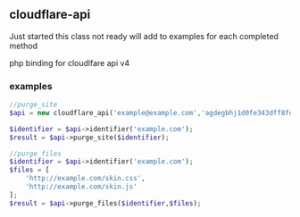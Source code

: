 
## cloudflare-api
Just started this class not ready will add to examples for each completed method

php binding for cloudlfare api v4



### examples

```php
//purge_site
$api = new cloudflare_api('example@example.com','agdegbhj1d0fe343dff8fddcb30131');

$identifier = $api->identifier('example.com');
$result = $api->purge_site($identifier);

//purge_files
$identifier = $api->identifier('example.com');
$files = [
	'http://example.com/skin.css',
    'http://example.com/skin.js'
];
$result = $api->purge_files($identifier,$files);
```
